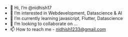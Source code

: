 - 👋 Hi, I’m @nidhish17
- 👀 I’m interested in Webdevelopment, Datascience & AI 
- 🌱 I’m currently learning javascript, Flutter, Datascience
- 💞️ I’m looking to collaborate on ...
- 📫 How to reach me - nidhish1233@gmail.com

<!---
nidhish17/nidhish17 is a ✨ special ✨ repository because its `README.md` (this file) appears on your GitHub profile.
You can click the Preview link to take a look at your changes.
--->
